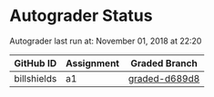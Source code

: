 # Autograder Status
Autograder last run at: November 01, 2018 at 22:20

| GitHub ID | Assignment | Graded Branch |
|-----------|------------|---------------|
| billshields | a1 | [graded-d689d8](https://github.com/Fall2018COMP401-001/a1-billshields/tree/graded-d689d8) | 
